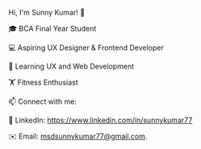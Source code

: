 Hi, I'm Sunny Kumar! 👋

🎓 BCA Final Year Student

💻 Aspiring UX Designer & Frontend Developer

🚀 Learning UX and Web Development

🏋️ Fitness Enthusiast

📫 Connect with me:

🔗 LinkedIn: https://www.linkedin.com/in/sunnykumar77

✉️ Email: msdsunnykumar77@gmail.com.

<!---
LurexBot/LurexBot is a ✨ special ✨ repository because its `README.md` (this file) appears on your GitHub profile.
You can click the Preview link to take a look at your changes.
--->

